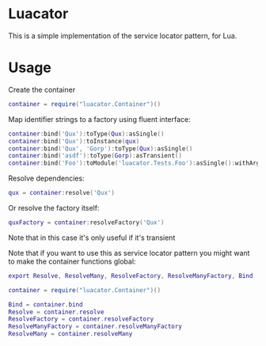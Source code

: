 
# Luacator

This is a simple implementation of the service locator pattern, for Lua.

# Usage

Create the container

```lua
container = require("luacator.Container")()
```

Map identifier strings to a factory using fluent interface:

```lua
container:bind('Qux'):toType(Qux):asSingle()
container:bind('Qux'):toInstance(qux)
container:bind('Qux', 'Gorp'):toType(Qux):asSingle()
container:bind('asdf'):toType(Gorp):asTransient()
container:bind('Foo'):toModule('luacator.Tests.Foo'):asSingle():withArgs('bob', 'joe')
```

Resolve dependencies:

```lua
qux = container:resolve('Qux')
```

Or resolve the factory itself:

```lua
quxFactory = container:resolveFactory('Qux')
```

Note that in this case it's only useful if it's transient

Note that if you want to use this as service locator pattern you might want to make the container functions global:

```lua
export Resolve, ResolveMany, ResolveFactory, ResolveManyFactory, Bind

container = require("luacator.Container")()

Bind = container.bind
Resolve = container.resolve
ResolveFactory = container.resolveFactory
ResolveManyFactory = container.resolveManyFactory
ResolveMany = container.resolveMany
```

